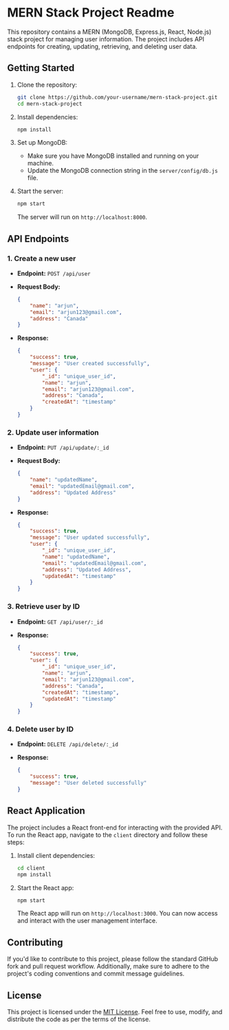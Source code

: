# MERN Stack Project Readme

This repository contains a MERN (MongoDB, Express.js, React, Node.js) stack project for managing user information. The project includes API endpoints for creating, updating, retrieving, and deleting user data.

## Getting Started

1. Clone the repository:

   ```bash
   git clone https://github.com/your-username/mern-stack-project.git
   cd mern-stack-project
   ```

2. Install dependencies:

   ```bash
   npm install
   ```

3. Set up MongoDB:

   - Make sure you have MongoDB installed and running on your machine.
   - Update the MongoDB connection string in the `server/config/db.js` file.

4. Start the server:

   ```bash
   npm start
   ```

   The server will run on `http://localhost:8000`.

## API Endpoints

### 1. Create a new user

- **Endpoint:** `POST /api/user`
- **Request Body:**

  ```json
  {
      "name": "arjun",
      "email": "arjun123@gmail.com",
      "address": "Canada"
  }
  ```

- **Response:**

  ```json
  {
      "success": true,
      "message": "User created successfully",
      "user": {
          "_id": "unique_user_id",
          "name": "arjun",
          "email": "arjun123@gmail.com",
          "address": "Canada",
          "createdAt": "timestamp"
      }
  }
  ```

### 2. Update user information

- **Endpoint:** `PUT /api/update/:_id`
- **Request Body:**

  ```json
  {
      "name": "updatedName",
      "email": "updatedEmail@gmail.com",
      "address": "Updated Address"
  }
  ```

- **Response:**

  ```json
  {
      "success": true,
      "message": "User updated successfully",
      "user": {
          "_id": "unique_user_id",
          "name": "updatedName",
          "email": "updatedEmail@gmail.com",
          "address": "Updated Address",
          "updatedAt": "timestamp"
      }
  }
  ```

### 3. Retrieve user by ID

- **Endpoint:** `GET /api/user/:_id`
- **Response:**

  ```json
  {
      "success": true,
      "user": {
          "_id": "unique_user_id",
          "name": "arjun",
          "email": "arjun123@gmail.com",
          "address": "Canada",
          "createdAt": "timestamp",
          "updatedAt": "timestamp"
      }
  }
  ```

### 4. Delete user by ID

- **Endpoint:** `DELETE /api/delete/:_id`
- **Response:**

  ```json
  {
      "success": true,
      "message": "User deleted successfully"
  }
  ```

## React Application

The project includes a React front-end for interacting with the provided API. To run the React app, navigate to the `client` directory and follow these steps:

1. Install client dependencies:

   ```bash
   cd client
   npm install
   ```

2. Start the React app:

   ```bash
   npm start
   ```

   The React app will run on `http://localhost:3000`. You can now access and interact with the user management interface.

## Contributing

If you'd like to contribute to this project, please follow the standard GitHub fork and pull request workflow. Additionally, make sure to adhere to the project's coding conventions and commit message guidelines.

## License

This project is licensed under the [MIT License](LICENSE). Feel free to use, modify, and distribute the code as per the terms of the license.
